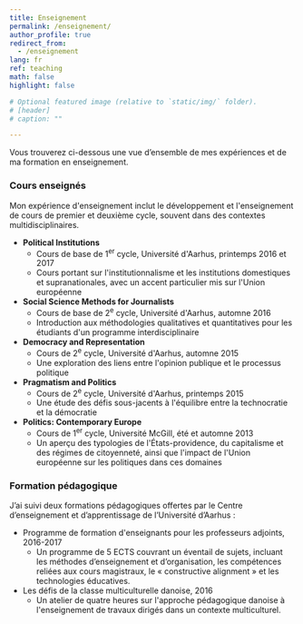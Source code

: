 ```yaml
---
title: Enseignement
permalink: /enseignement/
author_profile: true
redirect_from:
  - /enseignement
lang: fr
ref: teaching
math: false
highlight: false

# Optional featured image (relative to `static/img/` folder).
# [header]
# caption: ""

---
```


Vous trouverez ci-dessous une vue d’ensemble de mes expériences et de ma formation en enseignement.

### Cours enseignés

Mon expérience d'enseignement inclut le développement et l'enseignement de cours de premier et deuxième cycle, souvent dans des contextes multidisciplinaires.

- __Political Institutions__
  -   Cours de base de 1<sup>er</sup> cycle, Université d'Aarhus, printemps 2016 et 2017
  -   Cours portant sur l'institutionnalisme et les institutions domestiques et supranationales, avec un accent particulier mis sur l'Union européenne
- __Social Science Methods for Journalists__
  -   Cours de base de 2<sup>e</sup> cycle, Université d'Aarhus, automne 2016
  -   Introduction aux méthodologies qualitatives et quantitatives pour les étudiants d'un programme interdisciplinaire
- __Democracy and Representation__
  -   Cours de 2<sup>e</sup> cycle, Université d'Aarhus, automne 2015
  -   Une exploration des liens entre l'opinion publique et le processus politique
- __Pragmatism and Politics__
  -   Cours de 2<sup>e</sup> cycle, Université d'Aarhus, printemps 2015
  -   Une étude des défis sous-jacents à l'équilibre entre la technocratie et la démocratie
- __Politics: Contemporary Europe__
  -   Cours de 1<sup>er</sup> cycle, Université McGill, été et automne 2013
  -   Un aperçu des typologies de l'États-providence, du capitalisme et des régimes de citoyenneté, ainsi que l'impact de l'Union européenne sur les politiques dans ces domaines

### Formation pédagogique

J’ai suivi deux formations pédagogiques offertes par le Centre d’enseignement et d’apprentissage de l’Université d’Aarhus :

- Programme de formation d'enseignants pour les professeurs adjoints, 2016-2017
  -  Un programme de 5 ECTS couvrant un éventail de sujets, incluant les méthodes d’enseignement et d’organisation, les compétences reliées aux cours magistraux, le « constructive alignment » et les technologies éducatives.
- Les défis de la classe multiculturelle danoise, 2016
  -  Un atelier de quatre heures sur l'approche pédagogique danoise à l'enseignement de travaux dirigés dans un contexte multiculturel.
